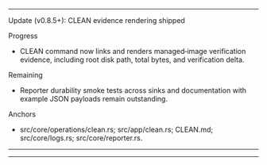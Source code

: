 
---
Update (v0.8.5+): CLEAN evidence rendering shipped

Progress
- CLEAN command now links and renders managed‑image verification evidence, including root disk path, total bytes, and verification delta.

Remaining
- Reporter durability smoke tests across sinks and documentation with example JSON payloads remain outstanding.

Anchors
- src/core/operations/clean.rs; src/app/clean.rs; CLEAN.md; src/core/logs.rs; src/core/reporter.rs.
---


---

